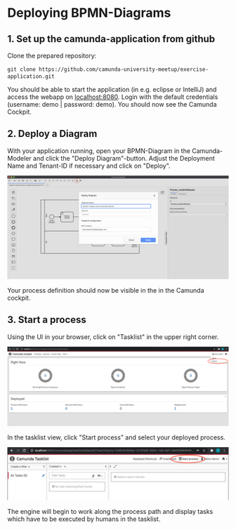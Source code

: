 # Deploying BPMN-Diagrams


## 1. Set up the camunda-application from github

Clone the prepared repository:

```
git clone https://github.com/camunda-university-meetup/exercise-application.git
```


You should be able to start the application (in e.g. eclipse or IntelliJ) and access the webapp on [localhost:8080](http://localhost:8080). Login with the default credentials (username: demo | password: demo). You should now see the Camunda Cockpit.

## 2. Deploy a Diagram

With your application running, open your BPMN-Diagram in the Camunda-Modeler and click the "Deploy Diagram"-button. Adjust the Deployment Name and Tenant-ID if necessary and click on "Deploy".

![Deployment Modeler](img/Deployment_modeler.png?raw=true)

Your process definition should now be visible in the in the Camunda cockpit.
 
 
 ## 3. Start a process
 
Using the UI in your browser, click on "Tasklist" in the upper right corner.
 
![Camunda UI](img/Camunda_UI.png?raw=true)

In the tasklist view, click "Start process" and select your deployed process. 

![Tasklist](img/StartProcess.png?raw=true)

The engine will begin to work along the process path and display tasks which have to be executed by humans in the tasklist.
